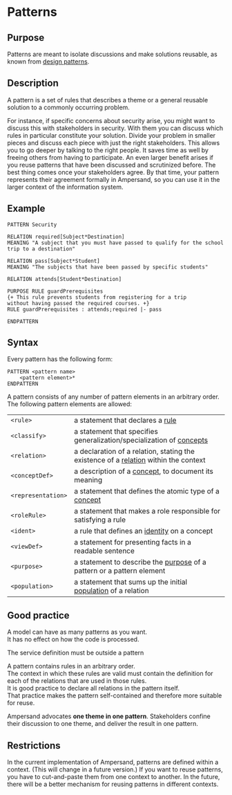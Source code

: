 # Patterns

## Purpose

Patterns are meant to isolate discussions and make solutions reusable, as known from [design patterns](http://en.wikipedia.org/wiki/Design\_pattern).

## Description

A pattern is a set of rules that describes a theme or a general reusable solution to a commonly occurring problem.

For instance, if specific concerns about security arise, you might want to discuss this with stakeholders in security. With them you can discuss which rules in particular constitute your solution. Divide your problem in smaller pieces and discuss each piece with just the right stakeholders. This allows you to go deeper by talking to the right people. It saves time as well by freeing others from having to participate. An even larger benefit arises if you reuse patterns that have been discussed and scrutinized before. The best thing comes once your stakeholders agree. By that time, your pattern represents their agreement formally in Ampersand, so you can use it in the larger context of the information system.

## Example

```
PATTERN Security 

RELATION required[Subject*Destination]
MEANING "A subject that you must have passed to qualify for the school trip to a destination"

RELATION pass[Subject*Student]
MEANING "The subjects that have been passed by specific students"

RELATION attends[Student*Destination]

PURPOSE RULE guardPrerequisites
{+ This rule prevents students from registering for a trip
without having passed the required courses. +}
RULE guardPrerequisites : attends;required |- pass

ENDPATTERN
```

## Syntax

Every pattern has the following form:

```
PATTERN <pattern name>
    <pattern element>*
ENDPATTERN
```

A pattern consists of any number of pattern elements in an arbitrary order. The following pattern elements are allowed:

|                    |                                                                                                          |
| ------------------ | -------------------------------------------------------------------------------------------------------- |
| `<rule>`           | a statement that declares a [rule](/ampersand/reference-material/syntax-of-ampersand#the-rule-statement)                                                |
| `<classify>`       | a statement that specifies generalization/specialization of [concepts](/ampersand/reference-material/syntax-of-ampersand#the-classify-statement)        |
| `<relation>`       | a declaration of a relation, stating the existence of a [relation](/ampersand/reference-material/syntax-of-ampersand#the-relation-statement) within the context      |
| `<conceptDef>`     | a description of a [concept](/ampersand/reference-material/syntax-of-ampersand#the-concept-statement), to document its meaning                          |
| `<representation>` | a statement that defines the atomic type of a [concept](/ampersand/reference-material/syntax-of-ampersand#the-concept-statement) |
| `<roleRule>`       | a statement that makes a role responsible for satisfying a rule                                          |
| `<ident>`          | a rule that defines an [identity](/ampersand/reference-material/syntax-of-ampersand#the-ident-statement) on a concept                                   |
| `<viewDef>`        | a statement for presenting facts in a readable sentence                                                  |
| `<purpose>`        | a statement to describe the [purpose](/ampersand/reference-material/syntax-of-ampersand#the-purpose-statement) of a pattern or a pattern element        |
| `<population>`     | a statement that sums up the initial [population](/ampersand/reference-material/syntax-of-ampersand#the-population-statement) of a relation             |

## Good practice

A model can have as many patterns as you want.\
It has no effect on how the code is processed.

The service definition must be outside a pattern

A pattern contains rules in an arbitrary order.\
The context in which these rules are valid must contain the definition for each of the relations that are used in those rules.\
It is good practice to declare all relations in the pattern itself.\
That practice makes the pattern self-contained and therefore more suitable for reuse.

Ampersand advocates **one theme in one pattern**. Stakeholders confine their discussion to one theme, and deliver the result in one pattern.

## Restrictions

In the current implementation of Ampersand, patterns are defined within a context. (This will change in a future version.) If you want to reuse patterns, you have to cut-and-paste them from one context to another. In the future, there will be a better mechanism for reusing patterns in different contexts.
